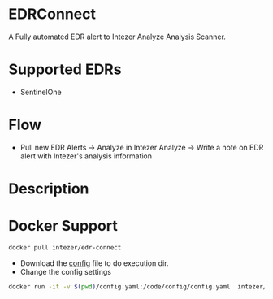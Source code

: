 # EDRConnect
A Fully automated EDR alert to Intezer Analyze Analysis Scanner.

# Supported EDRs
* SentinelOne

# Flow
* Pull new EDR Alerts -> Analyze in Intezer Analyze -> Write a note on EDR alert with Intezer's analysis information

# Description


# Docker Support
```bash
docker pull intezer/edr-connect
```
* Download the [config](config.yaml) file to do execution dir.
* Change the config settings 

```bash
docker run -it -v $(pwd)/config.yaml:/code/config/config.yaml  intezer/edr-connect 
```

